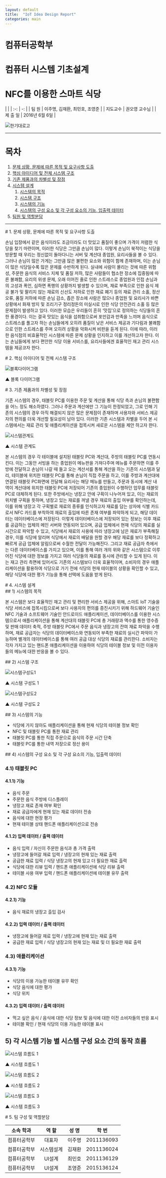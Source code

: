 ```yaml
---
layout: default
title:  "IoT Idea Design Report"
categories: main
---
```


# 컴퓨터공학부

# 컴퓨터 시스템 기초설계

# NFC를 이용한 스마트 식당 

| |
| :-: | -: |
| 팀 원 | 이주명, 김재환, 최민호, 조영준 |
| 지도교수 | 권오영 교수님 |
| 제 출 일 | 2016년 6월 6일 |

![한기대로고](https://github.com/LeeJuMyeong/leejumyeong.github.com/blob/master/img/koreatechlogo.png?raw=true)

----------

# 목차
  1. [문제 상황, 문제에 따른 목적 및 요구사항 도출](#section1)
  2. [핵심 아이디어 및 전체 시스템 구조](#section2)
  3. [기존 제품과의 차별성 및 장점](#section3)
  4. [시스템 설계](#section4)  
      1) [시스템의 목적](#section4-1)  
      2) [시스템 구조](#section4-2)  
      3) [시스템의 기능](#section4-3)  
      4) [시스템의 구성 요소 및 각 구성 요소의 기능, 입출력 데이터](#section4-4)  
  5. [팀원 및 역할분담](#section5)

---
<div id='section1'/>
# 1. 문제 상황, 문제에 따른 목적 및 요구사항 도출

손님 입장에서 같은 음식이라도 조금이라도 더 맛있고 품질이 좋으며 가격이 저렴한 식당을 찾기 마련이며, 이러한 식당은 그만큼 손님이 많다. 이렇게 손님이 북적이는 식당을 방문할 때 우리는 정신없이 돌아다니는 서버 및 계산대 종업원, 요리사들을 볼 수 있다. 그러나 손님이 많은 가게는 그만큼 많은 불편한 요소와 위험이 함께 존재하며, 이는 손님이 많은 식당일수록 많은 문제를 수반하게 된다. 실내에 사람이 몰리는 것에 따른 위험성, 주문한 음식의 서비스 지체 및 품질 저하, 많은 사람들이 협소한 장소에 집중됨에 따른 불쾌함, 요리의 위생 문제, 오래 이어진 줄로 인한 스트레스로 종업원과 인접 손님과의 고성과 폭언, 심하면 폭행의 상황까지 발생할 수 있으며, 재료 부족으로 인한 음식 제공 불가 및 팔리지 않는 재료의 신선도 저하로 인한 재료 폐기 등의 재료 관리 소홀, 정산 오류, 품질 저하에 따른 손님 감소, 좁은 장소에 사람은 많으나 종업원 및 요리사가 바쁜 상황에서 화재 방지 및 조리기구 정리정돈의 미실시로 인한 식당 안전관리 소홀 등 많은 문제점이 발생하고 있다. 이러한 모습은 우리들이 흔히 ‘맛집’으로 정의하는 식당들의 흔한 풍경이다. 이는 결국 맛있는 음식을 섭취함으로써 포만감과 만족을 느끼며 음식으로 스트레스를 풀고자 하는 손님들에게 오히려 품질이 낮은 서비스 제공과 기다림과 불쾌함으로 인한 스트레스를 주며 오히려 상황을 악화시켜 비판을 듣게 된다. 이에 따라, 이러한 음식점의 비효율적인 시스템에 따른 문제 상황을 인지하고 이를 개선하고자 한다. 이는 손님들에게 보다 편안한 식당 이용 서비스를, 요리사들에겐 효율적인 재고 관리 시스템을 제공코자 한다.  

<div id='section2'/>
# 2. 핵심 아이디어 및 전체 시스템 구조 

![블록다이어그램](https://github.com/LeeJuMyeong/leejumyeong.github.com/blob/master/img/imgb.png?raw=true)

▲ 블록 다이어그램

<div id='section3'/>
# 3. 기존 제품과의 차별성 및 장점

기존 시스템의 경우, 태블릿 PC를 이용한 주문 및 계산을 통해 식당 측과 손님의 불편함을 어느 정도 해소하였다. 그러나 주문과 계산에만 그 기능이 한정되었고, 그로 인해 기존의 시스템의 경우 아직 해결되지 않은 많은 문제점이 존재하며 사용자와 서비스 제공자의 편의를 더욱 개선할 필요성이 남아 있다. 이러한 기존 시스템과 차별을 두어 본 시스템에서는 재료 관리 및 애플리케이션을 접목시켜 새로운 시스템을 제안 하고자 한다. 

![시스템관계도](https://github.com/LeeJuMyeong/leejumyeong.github.com/blob/master/img/imga.png?raw=true)

▲ 시스템 관계도

본 시스템의 경우 각 테이블에 설치된 태블릿 PC와 계산대, 주방의 태블릿 PC를 연동시킨다. 이는 그동안 서빙을 하는 종업원이 메뉴판을 가져다주며 메뉴를 주문하면 이를 주방에 전달하고 손님이 나갈 때 들고 오는 계산서를 통해 계산을 하는 기존의 시스템과 달리, 테이블에 위치한 태블릿 PC를 통해 손님이 직접 주문을 하고, 이를 주방과 계산대에 연결된 태블릿 PC화면에 전달해 요리사는 해당 메뉴를 만들고, 주문과 동시에 계산 내역이 계산대에 위치한 태블릿 PC에 저장되어 기존의 종업원이 수행하던 업무를 태블릿 PC로 대체하게 된다. 또한 주방에서는 냉장고 안에 구획이 나누어져 있고, 이는 재료의 위치별 구획을 뜻하며, 냉장고 있는 재료를 꺼낼 경우 재료의 출입 여부를 확인하는데, 이를 위해 냉장고 각 구획별로 재료의 종류를 인식하고자 재료를 담는 상자에 식별 카드로서 NFC 카드를 부착하여 재료의 출입에 따른 존재 여부를 파악하게 되고, 해당 데이터는 데이터베이스에 저장된다. 이렇게 데이터베이스에 저장되어 있는 정보는 이후 재료를 공급하는 업체의 메인 서버와 연동되어 있으며, 공급 업체에서 현재 식당의 재료를 실시간으로 파악할 수 있고, 식당에서 재료의 사용에 따라 냉장고에 남은 재료가 부족해질 경우, 이를 식당에 알리며 식당에서 재료의 배달을 원할 경우 해당 재료를 보다 정확하고 빠르게 공급 업체에 알림으로써 수월한 전달이 가능해진다. 그리고 재료 공급자 측에서는 다른 데이터베이스를 가지고 있으며, 이를 통해 여러 개의 위와 같은 시스템으로 이루어진 식당에 대한 정보를 가지고 여러 식당들의 재료를 동시에 관리할 수 있게 된다. 이는 재고 관리 측면에 있어서도 기존의 시스템보다 더욱 효율적이며, 소비자의 경우 애플리케이션을 활용하여 식당으로 가기 전에 식당의 현재 테이블의 상황을 확인할 수 있고, 해당 식당에 대한 평가 기능을 통해 선택에 도움을 받게 된다.

<div id='section4'/>
# 4. 시스템 설계

<div id='section4-1'/>
## 1) 시스템의 목적

본 시스템은 보다 효율적인 재고 관리 및 편리한 서비스 제공을 위해, 스마트 IoT 기술을 식당 서비스에 접목시킴으로써 보다 사용자의 편의를 증진시키기 위해 하드웨어 기술인 NFC 기술과 소프트웨어 기술인 안드로이드 애플리케이션, 데이터베이스를 이용한 시스템으로서 애플리케이션을 통해 계산대의 태블릿 PC에 총 거래량과 액수를 통한 영수증 및 판매 데이터 축적, 주방 태블릿 PC에서 주문 음식과 냉장고의 잔여 재료 파악을 수행하며, 재료 공급자는 식당의 데이터베이스와 연동되어 부족한 재료의 실시간 파악이 가능하며 별개의 데이터베이스를 통해 여러 공급 대상 식당의 재료를 관리한다. 소비자는 각자 가지고 있는 핸드폰 애플리케이션을 이용하여 식당의 테이블 정보 및 이전 이용자들의 메뉴에 대한 반응을 볼 수 있다. 

<div id='section4-2'/>
## 2) 시스템 구조

![시스템구성도1](https://github.com/LeeJuMyeong/leejumyeong.github.com/blob/master/img/imgc.png?raw=true)

▲ 시스템 구성도 1

![시스템구성도2](https://github.com/LeeJuMyeong/leejumyeong.github.com/blob/master/img/imgd.png?raw=true)

▲ 시스템 구성도 2

<div id='section4-3'/>
## 3) 시스템의 기능

* 식당에 가지 않아도 애플리케이션을 통해 현재 식당의 테이블 정보 확인
* NFC 및 태블릿 PC를 통한 재료 관리
* 태블릿 PC를 통한 직접 주문으로 음식의 주문 시간 단축
* 태블릿 PC를 통한 내역 저장으로 정산 용이

<div id='section4-4'/>
## 4) 시스템의 구성 요소 및 각 구성 요소의 기능, 입출력 데이터

### 4.1) 태블릿 PC

#### 4.1.1) 기능

* 음식 주문
* 주문한 음식 주방에 디스플레이 
* 냉장고 재료 존재 여부 확인
* 재료 공급자에게 현재 있는 재료 데이터 전송
* 음식에 대한 현장 평가
* 현재 테이블 상태 핸드폰 애플리케이션으로 전송

#### 4.1.2) 입력 데이터 / 출력 데이터

* 음식 입력 / 자신이 주문한 음식과 총 가격 출력
* 냉장고에 들어갈 재료 입력 / 냉장고의 현재 있는 재료 출력
* 공급한 재료 입력 / 식당 냉장고의 현재 있고 더 필요한 재료 출력
* 식당에 대한 리뷰 입력 / 핸드폰 애플리케이션에 식당 리뷰 출력
* 테이블 사용 여부 입력 / 핸드폰 애플리케이션에 테이블 유무 출력

### 4.2) NFC 모듈 

#### 4.2.1) 기능

* 음식 재료의 냉장고 출입 검사

#### 4.2.2) 입력 데이터 / 출력 데이터

* 냉장고에 들어갈 재료 입력 / 냉장고에 현재 있는 재료 출력
* 공급한 재료 입력 / 식당 냉장고의 현재 있는 재료 및 더 필요한 재료 출력

### 4.3) 애플리케이션

#### 4.3.1) 기능

* 식당의 이용 가능한 테이블 유무 확인
* 식당 음식에 대한 평가
* 식당 위치

#### 4.3.2) 입력 데이터 / 출력 데이터

* 먹고 싶은 음식 / 음식에 대한 식당 정보 및 음식에 대한 이전 소비자들의 반응 표시
* 테이블 확인 / 현재 식당의 이용 가능한 테이블 표시

## 5) 각 시스템 기능 별 시스템 구성 요소 간의 동작 흐름

![시스템 흐름도 1](https://github.com/LeeJuMyeong/leejumyeong.github.com/blob/master/img/imge.png?raw=true)

▲ 시스템 흐름도 1

![시스템 흐름도 2](https://github.com/LeeJuMyeong/leejumyeong.github.com/blob/master/img/imgf.png?raw=true)

▲ 시스템 흐름도 2

![시스템 흐름도 3](https://github.com/LeeJuMyeong/leejumyeong.github.com/blob/master/img/imgg.png?raw=true)

▲ 시스템 흐름도 3

<div id='section5'/>
# 5. 팀 구성 및 역할분담

|  소속 학과   | 역 할  | 성 명  |   학 번    |
| :----------: | :----: | :----: | :--------: |
| 컴퓨터공학부 | 대표자 | 이주명 | 2011136093 |
| 컴퓨터공학부 | 시스템설계 | 김재환 | 2011136024 |
| 컴퓨터공학부 | UI설계 | 최민호 | 2011136129 |
| 컴퓨터공학부 | UI설계 | 조영준 | 2015136124 |

<div id="fb-root"></div>
<script>(function(d, s, id) {
  var js, fjs = d.getElementsByTagName(s)[0];
  if (d.getElementById(id)) return;
  js = d.createElement(s); js.id = id;
  js.src = "//connect.facebook.net/ko_KR/sdk.js#xfbml=1&version=v2.6";
  fjs.parentNode.insertBefore(js, fjs);
}(document, 'script', 'facebook-jssdk'));</script>

<div class="fb-comments" data-href="http://mia777.github.io/2016/05/26/Introduce-Myself.html" data-width="500" data-numposts="5"></div>
